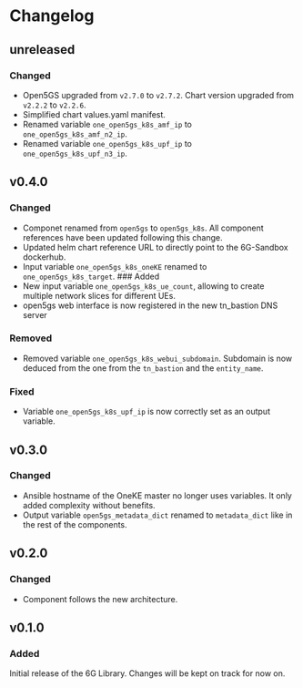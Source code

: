 # Changelog

## unreleased
### Changed
- Open5GS upgraded from `v2.7.0` to `v2.7.2`. Chart version upgraded from `v2.2.2` to `v2.2.6`.
- Simplified chart values.yaml manifest.
- Renamed variable `one_open5gs_k8s_amf_ip` to `one_open5gs_k8s_amf_n2_ip`.
- Renamed variable `one_open5gs_k8s_upf_ip` to `one_open5gs_k8s_upf_n3_ip`.
  

## v0.4.0
### Changed
- Componet renamed from `open5gs` to `open5gs_k8s`. All component references have been updated following this change.
- Updated helm chart reference URL to directly point to the 6G-Sandbox dockerhub.
- Input variable `one_open5gs_k8s_oneKE` renamed to `one_open5gs_k8s_target`.
### Added
- New input variable `one_open5gs_k8s_ue_count`, allowing to create multiple network slices for different UEs.
- open5gs web interface is now registered in the new tn_bastion DNS server
### Removed
- Removed variable `one_open5gs_k8s_webui_subdomain`. Subdomain is now deduced from the one from the `tn_bastion` and the `entity_name`.
### Fixed
- Variable `one_open5gs_k8s_upf_ip` is now correctly set as an output variable.


## v0.3.0
### Changed
- Ansible hostname of the OneKE master no longer uses variables. It only added complexity without benefits.
- Output variable `open5gs_metadata_dict` renamed to `metadata_dict` like in the rest of the components.


## v0.2.0
### Changed
- Component follows the new architecture.


## v0.1.0
### Added
Initial release of the 6G Library. Changes will be kept on track for now on.
